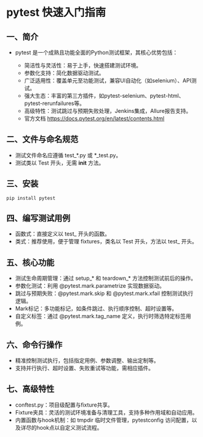 # pytest 快速入门指南
## 一、简介
- pytest 是一个成熟且功能全面的Python测试框架，其核心优势包括：

    - 简洁性与灵活性：易于上手，快速搭建测试环境。
    - 参数化支持：简化数据驱动测试。
    - 广泛适用性：覆盖单元至功能测试，兼容UI自动化（如selenium）、API测试。
    - 强大生态：丰富的第三方插件，如pytest-selenium、pytest-html、pytest-rerunfailures等。
    - 高级特性：测试跳过与预期失败处理，Jenkins集成，Allure报告支持。
    - 官方文档 https://docs.pytest.org/en/latest/contents.html

## 二、文件与命名规范
- 测试文件命名应遵循 test_*.py 或 *_test.py。
- 测试类以 Test 开头，无需 __init__ 方法。
## 三、安装
```shell
pip install pytest
```

## 四、编写测试用例
- 函数式：直接定义以 test_ 开头的函数。
- 类式：推荐使用，便于管理 fixtures，类名以 Test 开头，方法以 test_ 开头。
## 五、核心功能
- 测试生命周期管理：通过 setup_* 和 teardown_* 方法控制测试前后的操作。
- 参数化测试：利用 @pytest.mark.parametrize 实现数据驱动。
- 跳过与预期失败：@pytest.mark.skip 和 @pytest.mark.xfail 控制测试执行逻辑。
- Mark标记：多功能标记，如条件跳过、执行顺序控制、超时设置等。
- 自定义标签：通过 @pytest.mark.tag_name 定义，执行时筛选特定标签用例。
## 六、命令行操作
- 精准控制测试执行，包括指定用例、参数调整、输出定制等。
- 支持并行执行、超时设置、失败重试等功能，需相应插件。
## 七、高级特性
- conftest.py：项目级配置与fixture共享。
- Fixture夹具：灵活的测试环境准备与清理工具，支持多种作用域和自动应用。
- 内置函数与hook机制：如 tmpdir 临时文件管理，pytestconfig 访问配置，以及详尽的hook点以自定义测试流程。